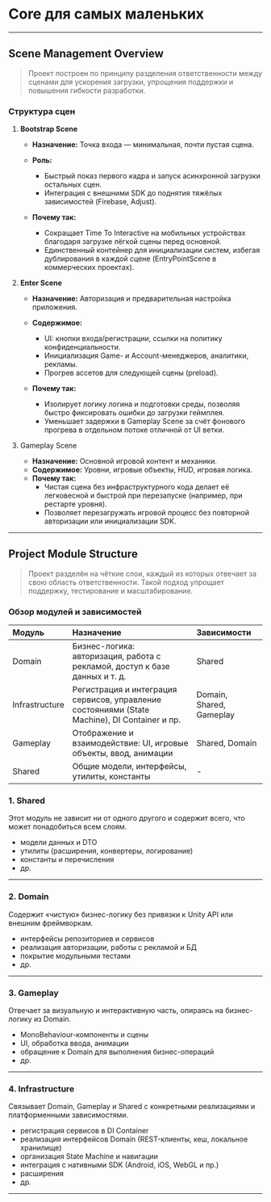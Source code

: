 # Core для самых маленьких

-----------------

## Scene Management Overview

> Проект построен по принципу разделения ответственности между сценами для ускорения загрузки, упрощения поддержки и повышения гибкости разработки.

### Структура сцен
1. **Bootstrap Scene**
   * **Назначение:** Точка входа — минимальная, почти пустая сцена.
   * **Роль:** 
     + Быстрый показ первого кадра и запуск асинхронной загрузки остальных сцен.
     + Интеграция с внешними SDK до поднятия тяжёлых зависимостей (Firebase, Adjust).

   * **Почему так:**
     + Сокращает Time To Interactive на мобильных устройствах благодаря загрузке лёгкой сцены перед основной.
     + Единственный контейнер для инициализации систем, избегая дублирования в каждой сцене (EntryPointScene в коммерческих проектах).
2. **Enter Scene**

   * **Назначение:** Авторизация и предварительная настройка приложения.
   * **Содержимое:**
     + UI: кнопки входа/регистрации, ссылки на политику конфиденциальности.
     + Инициализация Game- и Account-менеджеров, аналитики, рекламы.
     + Прогрев ассетов для следующей сцены (preload).

   * **Почему так:**
     + Изолирует логику логина и подготовки среды, позволяя быстро фиксировать ошибки до загрузки геймплея.
     + Уменьшает задержки в Gameplay Scene за счёт фонового прогрева в отдельном потоке отличной от UI ветки.

3. Gameplay Scene 
   * **Назначение:** Основной игровой контент и механики.
   * **Содержимое:** Уровни, игровые объекты, HUD, игровая логика.
   * **Почему так:**
     + Чистая сцена без инфраструктурного кода делает её легковесной и быстрой при перезапуске (например, при рестарте уровня).
     + Позволяет перезагружать игровой процесс без повторной авторизации или инициализации SDK.

----------

## Project Module Structure

> Проект разделён на чёткие слои, каждый из которых отвечает за свою область ответственности. Такой подход упрощает поддержку, тестирование и масштабирование.

 ### Обзор модулей и зависимостей

| Модуль           | Назначение                                                                                                                 | Зависимости              |
|:-----------------|:---------------------------------------------------------------------------------------------------------------------------|:-------------------------|
| Domain           | Бизнес-логика: авторизация, работа с рекламой, доступ к базе данных и т. д.                                                | Shared                   |
| Infrastructure   | Регистрация и интеграция сервисов, управление состояниями (State Machine), DI Container и пр.                              | Domain, Shared, Gameplay |
| Gameplay         | Отображение и взаимодействие: UI, игровые объекты, ввод, анимации                                                          | Shared, Domain           |
| Shared           | Общие модели, интерфейсы, утилиты, константы                                                                               | -                        |

### **1. Shared**

Этот модуль не зависит ни от одного другого и содержит всего, что может понадобиться всем слоям.
* модели данных и DTO
* утилиты (расширения, конвертеры, логирование)
* константы и перечисления
* др. 

---------------

### **2. Domain**
Содержит «чистую» бизнес-логику без привязки к Unity API или внешним фреймворкам.
* интерфейсы репозиториев и сервисов
* реализация авторизации, работы с рекламой и БД
* покрытие модульными тестами
* др.
----------

### **3. Gameplay**
Отвечает за визуальную и интерактивную часть, опираясь на бизнес-логику из Domain.
* MonoBehaviour-компоненты и сцены
* UI, обработка ввода, анимации
* обращение к Domain для выполнения бизнес-операций
* др.
-----------

### **4. Infrastructure**
Связывает Domain, Gameplay и Shared с конкретными реализациями и платформенными зависимостями.
* регистрация сервисов в DI Container
* реализация интерфейсов Domain (REST-клиенты, кеш, локальное хранилище)
* организация State Machine и навигации
* интеграция с нативными SDK (Android, iOS, WebGL и пр.)
* расширения 
* др.
--------------------

